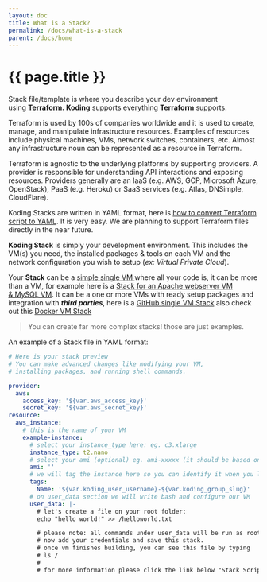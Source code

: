 ```yaml
---
layout: doc
title: What is a Stack?
permalink: /docs/what-is-a-stack
parent: /docs/home
---
```


# {{ page.title }}

Stack file/template is where you describe your dev environment using **[Terraform](https://www.terraform.io/docs/index.html). Koding** supports everything **Terraform** supports.

Terraform is used by 100s of companies worldwide and it is used to create, manage, and manipulate infrastructure resources. Examples of resources include physical machines, VMs, network switches, containers, etc. Almost any infrastructure noun can be represented as a resource in Terraform.

Terraform is agnostic to the underlying platforms by supporting providers. A provider is responsible for understanding API interactions and exposing resources. Providers generally are an IaaS (e.g. AWS, GCP, Microsoft Azure, OpenStack), PaaS (e.g. Heroku) or SaaS services (e.g. Atlas, DNSimple, CloudFlare).

Koding Stacks are written in YAML format, here is [how to convert Terraform script to YAML](/docs/terraform-to-koding). It is very easy. We are planning to support Terraform files directly in the near future.

**Koding Stack** is simply your development environment. This includes the VM(s) you need, the installed packages & tools on each VM and the network configuration you wish to setup (_ex: Virtual Private Cloud_).

<span>Your</span> **Stack** <span>can be a</span> [simple single VM ](/docs/creating-an-aws-stack)<span>where all your code is, it can be <span>more than a VM, for example here is a </span>[Stack for an Apache webserver VM & MySQL VM](/docs/two-vm-setup-apachephp-server-db-server). It can be a one or more VMs with ready setup packages and integration with _**third parties**_, here is a [GitHub single VM Stack](/docs/using-github-in-stacks) also check out this [Docker VM Stack](/docs/stack-for-docker)</span>

> You can create far more complex stacks! those are just examples.

An example of a Stack file in YAML format:

```yaml
# Here is your stack preview
# You can make advanced changes like modifying your VM,
# installing packages, and running shell commands.

provider:
  aws:
    access_key: '${var.aws_access_key}'
    secret_key: '${var.aws_secret_key}'
resource:
  aws_instance:
    # this is the name of your VM
    example-instance:
      # select your instance_type here: eg. c3.xlarge
      instance_type: t2.nano
      # select your ami (optional) eg. ami-xxxxx (it should be based on ubuntu 14.04)
      ami: ''
      # we will tag the instance here so you can identify it when you login to your AWS console
      tags:
        Name: '${var.koding_user_username}-${var.koding_group_slug}'
      # on user_data section we will write bash and configure our VM
      user_data: |-
        # let's create a file on your root folder:
        echo "hello world!" >> /helloworld.txt

        # please note: all commands under user_data will be run as root.
        # now add your credentials and save this stack.
        # once vm finishes building, you can see this file by typing
        # ls /
        #
        # for more information please click the link below "Stack Script Docs"
```
